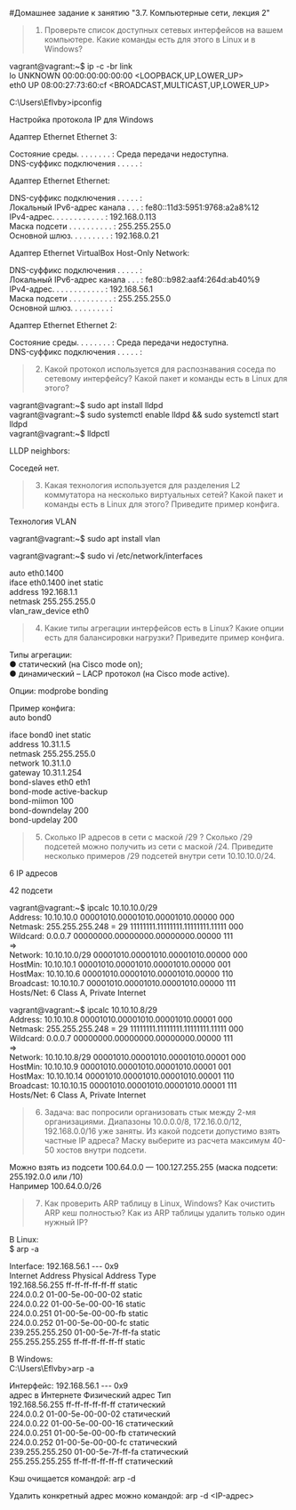 
#Домашнее задание к занятию "3.7. Компьютерные сети, лекция 2"

>1. Проверьте список доступных сетевых интерфейсов на вашем компьютере. Какие команды есть для этого в Linux и в Windows?

vagrant@vagrant:~$ ip -c -br link  
lo               UNKNOWN        00:00:00:00:00:00 <LOOPBACK,UP,LOWER_UP>  
eth0             UP             08:00:27:73:60:cf <BROADCAST,MULTICAST,UP,LOWER_UP>  

C:\Users\Eflvby>ipconfig  

Настройка протокола IP для Windows  


Адаптер Ethernet Ethernet 3:  

   Состояние среды. . . . . . . . : Среда передачи недоступна.  
   DNS-суффикс подключения . . . . . :  

Адаптер Ethernet Ethernet:  

   DNS-суффикс подключения . . . . . :  
   Локальный IPv6-адрес канала . . . : fe80::11d3:5951:9768:a2a8%12  
   IPv4-адрес. . . . . . . . . . . . : 192.168.0.113  
   Маска подсети . . . . . . . . . . : 255.255.255.0  
   Основной шлюз. . . . . . . . . : 192.168.0.21  

Адаптер Ethernet VirtualBox Host-Only Network:  

   DNS-суффикс подключения . . . . . :  
   Локальный IPv6-адрес канала . . . : fe80::b982:aaf4:264d:ab40%9  
   IPv4-адрес. . . . . . . . . . . . : 192.168.56.1  
   Маска подсети . . . . . . . . . . : 255.255.255.0  
   Основной шлюз. . . . . . . . . :  

Адаптер Ethernet Ethernet 2:  

   Состояние среды. . . . . . . . : Среда передачи недоступна.  
   DNS-суффикс подключения . . . . . :  


>2. Какой протокол используется для распознавания соседа по сетевому интерфейсу? Какой пакет и команды есть в Linux для этого?

vagrant@vagrant:~$ sudo apt install lldpd  
vagrant@vagrant:~$ sudo systemctl enable lldpd && sudo systemctl start lldpd  
vagrant@vagrant:~$ lldpctl    
   
LLDP neighbors:

Соседей нет.

>3. Какая технология используется для разделения L2 коммутатора на несколько виртуальных сетей? Какой пакет и команды есть в Linux для этого? Приведите пример конфига.

Технология VLAN

vagrant@vagrant:~$ sudo apt install vlan

vagrant@vagrant:~$ sudo vi /etc/network/interfaces  

auto eth0.1400  
iface eth0.1400 inet static  
        address 192.168.1.1  
        netmask 255.255.255.0  
        vlan_raw_device eth0  

>4. Какие типы агрегации интерфейсов есть в Linux? Какие опции есть для балансировки нагрузки? Приведите пример конфига.

Типы агрегации:  
● статический (на Cisco mode on);  
● динамический – LACP протокол (на Cisco mode active).  

Опции: modprobe bonding

Пример конфига:  
auto bond0  

iface bond0 inet static  
    address 10.31.1.5  
    netmask 255.255.255.0  
    network 10.31.1.0  
    gateway 10.31.1.254  
    bond-slaves eth0 eth1  
    bond-mode active-backup  
    bond-miimon 100  
    bond-downdelay 200  
    bond-updelay 200  

>5. Сколько IP адресов в сети с маской /29 ? Сколько /29 подсетей можно получить из сети с маской /24. Приведите несколько примеров /29 подсетей внутри сети 10.10.10.0/24.

6 IP адресов  

42 подсети

vagrant@vagrant:~$ ipcalc 10.10.10.0/29  
Address:   10.10.10.0           00001010.00001010.00001010.00000 000  
Netmask:   255.255.255.248 = 29 11111111.11111111.11111111.11111 000  
Wildcard:  0.0.0.7              00000000.00000000.00000000.00000 111  
=>  
Network:   10.10.10.0/29        00001010.00001010.00001010.00000 000  
HostMin:   10.10.10.1           00001010.00001010.00001010.00000 001  
HostMax:   10.10.10.6           00001010.00001010.00001010.00000 110  
Broadcast: 10.10.10.7           00001010.00001010.00001010.00000 111  
Hosts/Net: 6                     Class A, Private Internet  

vagrant@vagrant:~$ ipcalc 10.10.10.8/29  
Address:   10.10.10.8           00001010.00001010.00001010.00001 000  
Netmask:   255.255.255.248 = 29 11111111.11111111.11111111.11111 000  
Wildcard:  0.0.0.7              00000000.00000000.00000000.00000 111  
=>  
Network:   10.10.10.8/29        00001010.00001010.00001010.00001 000  
HostMin:   10.10.10.9           00001010.00001010.00001010.00001 001  
HostMax:   10.10.10.14          00001010.00001010.00001010.00001 110  
Broadcast: 10.10.10.15          00001010.00001010.00001010.00001 111  
Hosts/Net: 6                     Class A, Private Internet  

>6. Задача: вас попросили организовать стык между 2-мя организациями. Диапазоны 10.0.0.0/8, 172.16.0.0/12, 192.168.0.0/16 уже заняты. Из какой подсети допустимо взять частные IP адреса? Маску выберите из расчета максимум 40-50 хостов внутри подсети.

Можно взять из подсети 100.64.0.0 — 100.127.255.255 (маска подсети: 255.192.0.0 или /10)  
Например 100.64.0.0/26

>7. Как проверить ARP таблицу в Linux, Windows? Как очистить ARP кеш полностью? Как из ARP таблицы удалить только один нужный IP?

В Linux:  
$ arp -a  
  
Interface: 192.168.56.1 --- 0x9  
  Internet Address      Physical Address      Type  
  192.168.56.255        ff-ff-ff-ff-ff-ff     static  
  224.0.0.2             01-00-5e-00-00-02     static  
  224.0.0.22            01-00-5e-00-00-16     static  
  224.0.0.251           01-00-5e-00-00-fb     static  
  224.0.0.252           01-00-5e-00-00-fc     static  
  239.255.255.250       01-00-5e-7f-ff-fa     static  
  255.255.255.255       ff-ff-ff-ff-ff-ff     static  
  
В Windows:  
C:\Users\Eflvby>arp -a  

Интерфейс: 192.168.56.1 --- 0x9  
  адрес в Интернете      Физический адрес      Тип  
  192.168.56.255        ff-ff-ff-ff-ff-ff     статический  
  224.0.0.2             01-00-5e-00-00-02     статический  
  224.0.0.22            01-00-5e-00-00-16     статический  
  224.0.0.251           01-00-5e-00-00-fb     статический  
  224.0.0.252           01-00-5e-00-00-fc     статический  
  239.255.255.250       01-00-5e-7f-ff-fa     статический  
  255.255.255.255       ff-ff-ff-ff-ff-ff     статический  
  
Кэш очищается командой: arp -d  

Удалить конкретный адрес можно командой: arp -d <IP-адрес>

